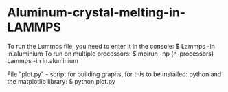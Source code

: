 # Aluminum-crystal-melting-in-LAMMPS

To run the Lummps file, you need to enter it in the console:
$ Lammps -in in.aluminium
To run on multiple processors:
$ mpirun -np (n-processors) Lammps -in in.aluminium

File "plot.py" - script for building graphs, for this to be installed: python and the matplotlib library:
$ python plot.py
